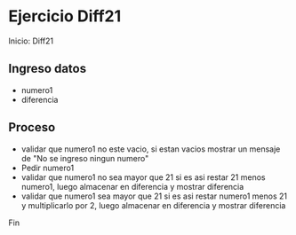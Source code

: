 # Ejercicio Diff21

Inicio: Diff21

## Ingreso datos
- numero1
- diferencia


## Proceso

- validar que  numero1  no este vacio, si estan vacios mostrar un mensaje de "No se ingreso ningun numero"
- Pedir numero1
- validar que numero1 no sea mayor que 21 si es asi restar 21 menos numero1, luego almacenar en diferencia  y mostrar diferencia
- validar que numero1 sea mayor que 21 si es asi restar numero1 menos 21 y multiplicarlo por 2, luego almacenar en diferencia y mostrar diferencia


Fin

